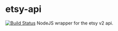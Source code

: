 # etsy-api
[![Build Status](https://travis-ci.com/SteveMcArthur/etsy-api.svg?branch=master)](https://travis-ci.com/SteveMcArthur/etsy-api)
NodeJS wrapper for the etsy v2 api.
